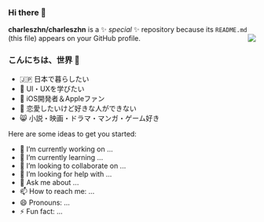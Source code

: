 ### Hi there 👋


**charleszhn/charleszhn** is a ✨ _special_ ✨ repository because its `README.md` (this file) appears on your GitHub profile.
<img align="right" src="https://github-readme-stats.vercel.app/api?username=arakitatsuzou&show_icons=true&hide_title=true&hide_border=true&locale=ja&hide=contribs&icon_color=CE1D2D&text_color=718096&bg_color=00000000&line_height=45" />

### こんにちは、世界 👋

- 🇯🇵 日本で暮らしたい
- 🎨 UI・UXを学びたい
- 📱 iOS開発者＆Appleファン
- 🙍 恋愛したいけど好きな人ができない
- 😸 小説・映画・ドラマ・マンガ・ゲーム好き

Here are some ideas to get you started:

- 🔭 I’m currently working on ...
- 🌱 I’m currently learning ...
- 👯 I’m looking to collaborate on ...
- 🤔 I’m looking for help with ...
- 💬 Ask me about ...
- 📫 How to reach me: ...
- 😄 Pronouns: ...
- ⚡ Fun fact: ...

